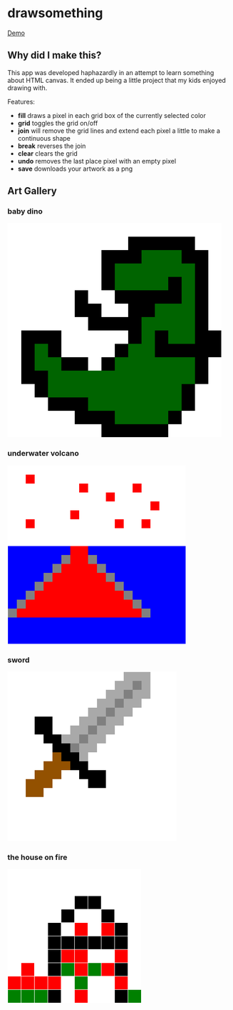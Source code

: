 # drawsomething

[Demo](https://www.johnmilley.com/drawsomething/)

## Why did I make this?

This app was developed haphazardly in an attempt to learn something about HTML canvas. It ended up being a little project that my kids enjoyed drawing with.

Features:

* **fill** draws a pixel in each grid box of the currently selected color
* **grid** toggles the grid on/off
* **join** will remove the grid lines and extend each pixel a little to make a continuous shape
* **break** reverses the join
* **clear** clears the grid
* **undo** removes the last place pixel with an empty pixel
* **save** downloads your artwork as a png

## Art Gallery

### baby dino

![baby dino](imgs/icon.png)

### underwater volcano

![underwater volcano](imgs/underwatervolcano.png)

### sword

![sword](imgs/sword.png)

### the house on fire

![the house on fire](imgs/thehouseonfire.png)



